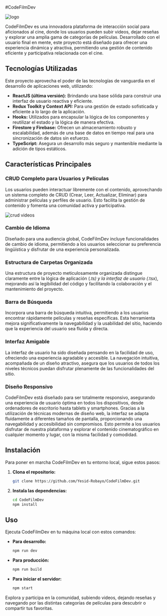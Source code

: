 #CodeFilmDev

![logo](https://github.com/Yesid-Robayo/CodeFilmDev/assets/114313044/4d537c0d-94c0-4f43-9165-08c2052cce9d)

CodeFilmDev es una innovadora plataforma de interacción social para aficionados al cine, donde los usuarios pueden subir videos, dejar reseñas y explorar una amplia gama de categorías de películas. Desarrollado con el usuario final en mente, este proyecto está diseñado para ofrecer una experiencia dinámica y atractiva, permitiendo una gestión de contenido eficiente y participativa relacionada con el cine.

## Tecnologías Utilizadas

Este proyecto aprovecha el poder de las tecnologías de vanguardia en el desarrollo de aplicaciones web, utilizando:

- **ReactJS (última versión):** Brindando una base sólida para construir una interfaz de usuario reactiva y eficiente.
- **Redux Toolkit y Context API:** Para una gestión de estado sofisticada y eficiente a lo largo de la aplicación.
- **Hooks:** Utilizados para encapsular la lógica de los componentes y reutilizar el estado y la lógica de manera efectiva.
- **Firestore y Firebase:** Ofrecen un almacenamiento robusto y escalabilidad, además de una base de datos en tiempo real para una sincronización de datos sin esfuerzo.
- **TypeScript:** Asegura un desarrollo más seguro y mantenible mediante la adición de tipos estáticos.

## Características Principales

### CRUD Completo para Usuarios y Películas

Los usuarios pueden interactuar libremente con el contenido, aprovechando un sistema completo de CRUD (Crear, Leer, Actualizar, Eliminar) para administrar películas y perfiles de usuario. Esto facilita la gestión de contenido y fomenta una comunidad activa y participativa.

![crud videos](https://github.com/Yesid-Robayo/CodeFilmDev/assets/114313044/a3d9d863-0e03-4985-883e-e847f6e501a1)


### Cambio de Idioma

Diseñado para una audiencia global, CodeFilmDev incluye funcionalidades de cambio de idioma, permitiendo a los usuarios seleccionar su preferencia lingüística y disfrutar de una experiencia personalizada.

### Estructura de Carpetas Organizada

Una estructura de proyecto meticulosamente organizada distingue claramente entre la lógica de aplicación (*.ts) y la interfaz de usuario (*.tsx), mejorando así la legibilidad del código y facilitando la colaboración y el mantenimiento del proyecto.

### Barra de Búsqueda

Incorpora una barra de búsqueda intuitiva, permitiendo a los usuarios encontrar rápidamente películas y reseñas específicas. Esta herramienta mejora significativamente la navegabilidad y la usabilidad del sitio, haciendo que la experiencia del usuario sea fluida y directa.

### Interfaz Amigable

La interfaz de usuario ha sido diseñada pensando en la facilidad de uso, ofreciendo una experiencia agradable y accesible. La navegación intuitiva, acompañada de un diseño atractivo, asegura que los usuarios de todos los niveles técnicos puedan disfrutar plenamente de las funcionalidades del sitio.

### Diseño Responsivo

CodeFilmDev está diseñado para ser totalmente responsivo, asegurando una experiencia de usuario óptima en todos los dispositivos, desde ordenadores de escritorio hasta tablets y smartphones. Gracias a la utilización de técnicas modernas de diseño web, la interfaz se adapta fluidamente a diferentes tamaños de pantalla, proporcionando una navegabilidad y accesibilidad sin compromisos. Esto permite a los usuarios disfrutar de nuestra plataforma y explorar el contenido cinematográfico en cualquier momento y lugar, con la misma facilidad y comodidad.


## Instalación

Para poner en marcha CodeFilmDev en tu entorno local, sigue estos pasos:

1. **Clona el repositorio:**
   ```bash
   git clone https://github.com/Yesid-Robayo/CodeFilmDev.git
   ```

2. **Instala las dependencias:**
   ```bash
   cd CodeFilmDev
   npm install
   ```

## Uso

Ejecuta CodeFilmDev en tu máquina local con estos comandos:

- **Para desarrollo:**
  ```bash
  npm run dev
  ```

- **Para producción:**
  ```bash
  npm run build
  ```

- **Para iniciar el servidor:**
  ```bash
  npm start
  ```

Explora y participa en la comunidad, subiendo videos, dejando reseñas y navegando por las distintas categorías de películas para descubrir o compartir tus favoritas.
